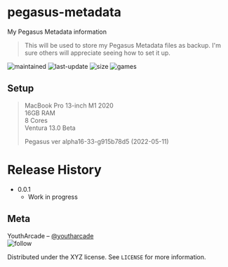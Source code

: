 # pegasus-metadata
My Pegasus Metadata information

> This will be used to store my Pegasus Metadata files as backup. I'm sure others will appreciate seeing how to set it up. 

![maintained](https://img.shields.io/maintenance/yes/2022)
![last-update](https://img.shields.io/github/last-commit/youtharcade/pegasus-metadata)
![size](https://img.shields.io/github/repo-size/youtharcade/pegasus-metadata)
![games](https://img.shields.io/badge/Games%20Played-∞-green)

## Setup
> MacBook Pro 13-inch M1 2020  
> 16GB RAM  
> 8 Cores  
> Ventura 13.0 Beta  
>
> Pegasus ver alpha16-33-g915b78d5 (2022-05-11)

# Release History

* 0.0.1
    * Work in progress

## Meta

YouthArcade – [@youtharcade](https://twitter.com/youtharcade)  
![follow](https://img.shields.io/github/followers/youtharcade?style=social)

Distributed under the XYZ license. See ``LICENSE`` for more information.
